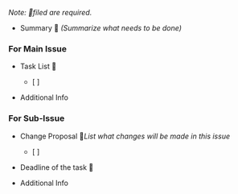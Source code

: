 *Note: 🔺filed are required.*

 - Summary 🔺 *(Summarize what needs to be done)*

### For Main Issue
  
 - Task List 🔺
   - [ ] 
 
 - Additional Info

### For Sub-Issue
  
 - Change Proposal 🔺*List what changes will be made in this issue*
   - [ ] 

- Deadline of the task 🔺

- Additional Info
